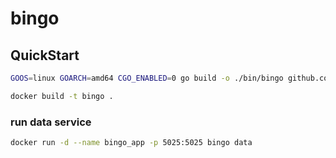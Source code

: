 # bingo

## QuickStart

```bash
GOOS=linux GOARCH=amd64 CGO_ENABLED=0 go build -o ./bin/bingo github.com/tingxin/bingo

docker build -t bingo .

```

### run data service

```bash
docker run -d --name bingo_app -p 5025:5025 bingo data
```

